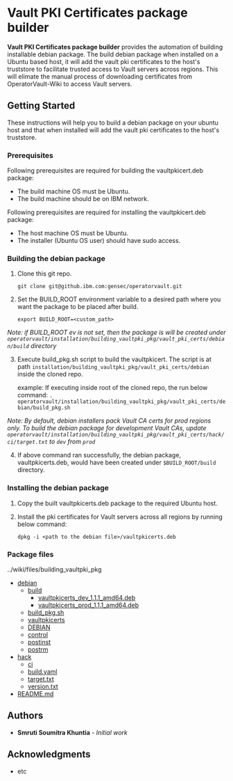 # Vault PKI Certificates package builder

**Vault PKI Certificates package builder** provides the automation of building installable debian package. The build debian package when installed on a Ubuntu based host, it will add the vault pki certificates to the host's truststore to facilitate trusted access to Vault servers across regions. This will elimate the manual process of downloading certificates from OperatorVault-Wiki to access Vault servers.

## Getting Started

These instructions will help you to build a debian package on your ubuntu host and that when installed will add the vault pki certificates to the host's truststore.

### Prerequisites

Following prerequisites are required for building the vaultpkicert.deb package:

* The build machine OS must be Ubuntu.
* The build machine should be on IBM network.

Following prerequisites are required for installing the vaultpkicert.deb package:

* The host machine OS must be Ubuntu.
* The installer (Ubuntu OS user) should have sudo access.

### Building the debian package

1. Clone this git repo.

    `git clone git@github.ibm.com:gensec/operatorvault.git`

2. Set the BUILD_ROOT environment variable to a desired path where you want the package to be placed after build.

    `export BUILD_ROOT=<custom_path>`

*Note: if BUILD_ROOT ev is not set, then the package is will be created under `operatorvault/installation/building_vaultpki_pkg/vault_pki_certs/debian/build` directory*

3. Execute build_pkg.sh script to build the vaultpkicert. The script is at path `installation/building_vaultpki_pkg/vault_pki_certs/debian` inside the cloned repo.

    example: If executing inside root of the cloned repo, the run below command:
    `. operatorvault/installation/building_vaultpki_pkg/vault_pki_certs/debian/build_pkg.sh`

*Note: By default, debian installers pack Vault CA certs for prod regions only. To build the debian package for development Vault CAs, update
`operatorvault/installation/building_vaultpki_pkg/vault_pki_certs/hack/ci/target.txt` to `dev` from `prod`*

4. If above command ran successfully, the debian package, vaultpkicerts.deb, would have been created under `$BUILD_ROOT/build` directory.

### Installing the debian package

1. Copy the built vaultpkicerts.deb package to the required Ubuntu host.
2. Install the pki certificates for Vault servers across all regions by running below command:

    `dpkg -i <path to the debian file>/vaultpkicerts.deb`

### Package files
../wiki/files/building_vaultpki_pkg
 * [debian](files/building_vaultpki_pkg/debian)
   * [build](files/building_vaultpki_pkg/debian/build)
     * [vaultpkicerts_dev_1.1.1_amd64.deb](files/building_vaultpki_pkg/debian/build/vaultpkicerts_dev_1.1.1_amd64.deb)
     * [vaultpkicerts_prod_1.1.1_amd64.deb](files/building_vaultpki_pkg/debian/build/vaultpkicerts_prod_1.1.1_amd64.deb)
   * [build_pkg.sh](files/building_vaultpki_pkg/debian/build_pkg.sh)
   * [vaultpkicerts](files/building_vaultpki_pkg/debian/vaultpkicerts)
   * [DEBIAN](files/building_vaultpki_pkg/debian/vaultpkicerts/DEBIAN)
   * [control](files/building_vaultpki_pkg/debian/vaultpkicerts/DEBIAN/control)
   * [postinst](files/building_vaultpki_pkg/debian/vaultpkicerts/DEBIAN/postinst)
   * [postrm](files/building_vaultpki_pkg/debian/vaultpkicerts/DEBIAN/postrm)
 * [hack](files/building_vaultpki_pkg/hack)
   * [ci](files/building_vaultpki_pkg/hack/ci)
   * [build.yaml](files/building_vaultpki_pkg/hack/ci/build.yaml)
   * [target.txt](files/building_vaultpki_pkg/hack/ci/target.txt)
   * [version.txt](files/building_vaultpki_pkg/hack/ci/version.txt)
 * [README.md](files/building_vaultpki_pkg/README.md)

## Authors

* **Smruti Soumitra Khuntia** - *Initial work*

## Acknowledgments

* etc
